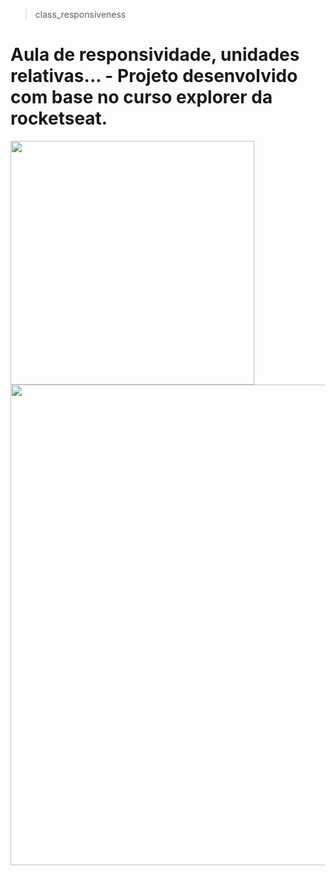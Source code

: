 > class_responsiveness
# Aula de responsividade, unidades relativas... - Projeto desenvolvido com base no curso explorer da rocketseat. 

<img src="https://i.imgur.com/eBiEyOr.png" width="390px"/>
<img src="https://i.imgur.com/RAggbU4.png" width="769px"/>
